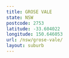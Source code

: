 ```yaml
---
title: GROSE VALE
state: NSW
postcode: 2753
latitude: -33.604022
longitude: 150.646053
url: /nsw/grose-vale/
layout: suburb
---
```

